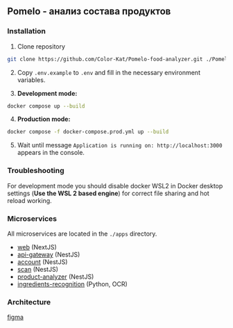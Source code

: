 ## Pomelo - анализ состава продуктов

### Installation


1. Clone repository
```bash
git clone https://github.com/Color-Kat/Pomelo-food-analyzer.git ./Pomelo-food-analyzer
```

2. Copy `.env.example` to `.env` and fill in the necessary environment variables.

3. **Development mode:**
```bash
docker compose up --build
```

4. **Production mode:**
```bash
docker compose -f docker-compose.prod.yml up --build
```

5. Wait until message `Application is running on: http://localhost:3000` appears in the console.

### Troubleshooting
For development mode you should disable docker WSL2 in Docker desktop settings
(**Use the WSL 2 based engine**)
for correct file sharing and hot reload working.

### Microservices
All microservices are located in the `./apps` directory.
- [web](./apps/web/readme.md) (NextJS)
- [api-gateway](./apps/api-gateway/readme.md) (NestJS)
- [account](./apps/account/readme.md) (NestJS)
- [scan](./apps/scan/readme.md) (NestJS)
- [product-analyzer](./apps/product-analyzer/readme.md) (NestJS)
- [ingredients-recognition](./apps/ingredients-recognition/readme.md) (Python, OCR)

### Architecture
[figma](https://www.figma.com/design/puJfactcNzWSTbfW4iuSxL/%D0%90%D1%80%D1%85%D0%B8%D1%82%D0%B5%D0%BA%D1%82%D1%83%D1%80%D0%B0-%D0%BF%D1%80%D0%BE%D0%B5%D0%BA%D1%82%D0%B0?node-id=0-1&p=f&t=qaFGUs4wJW01w8yu-0)